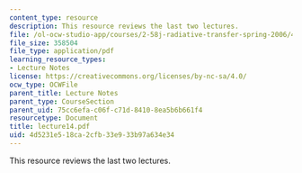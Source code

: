 ```yaml
---
content_type: resource
description: This resource reviews the last two lectures.
file: /ol-ocw-studio-app/courses/2-58j-radiative-transfer-spring-2006/4d5231e518ca2cfb33e933b97a634e34_lecture14.pdf
file_size: 358504
file_type: application/pdf
learning_resource_types:
- Lecture Notes
license: https://creativecommons.org/licenses/by-nc-sa/4.0/
ocw_type: OCWFile
parent_title: Lecture Notes
parent_type: CourseSection
parent_uid: 75cc6efa-c06f-c71d-8410-8ea5b6b661f4
resourcetype: Document
title: lecture14.pdf
uid: 4d5231e5-18ca-2cfb-33e9-33b97a634e34
---
```

This resource reviews the last two lectures.